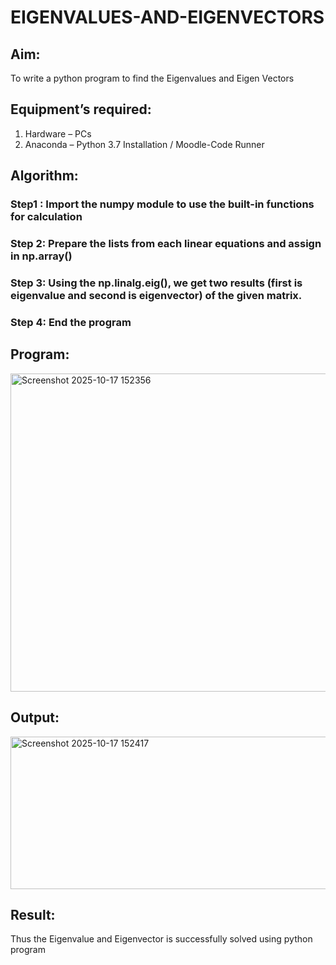 # EIGENVALUES-AND-EIGENVECTORS
## Aim:
To write a python program to find the Eigenvalues and Eigen Vectors
## Equipment’s required:
1. 	Hardware – PCs
2. 	Anaconda – Python 3.7 Installation / Moodle-Code Runner
## Algorithm:
### Step1 : Import the numpy module to use the built-in functions for calculation
### Step 2: Prepare the lists from each linear equations and assign in np.array()
### Step 3: Using the np.linalg.eig(),  we get two results (first is eigenvalue and second is eigenvector) of the given matrix.
### Step 4: End the program

## Program:

<img width="1229" height="509" alt="Screenshot 2025-10-17 152356" src="https://github.com/user-attachments/assets/f0e5ac07-1adc-4698-a893-72f20f6e035d" />

## Output:
<img width="1284" height="244" alt="Screenshot 2025-10-17 152417" src="https://github.com/user-attachments/assets/1a580fd9-1157-4d69-9098-c90b17e5ced1" />

## Result:
Thus the Eigenvalue and Eigenvector is successfully solved using python program
